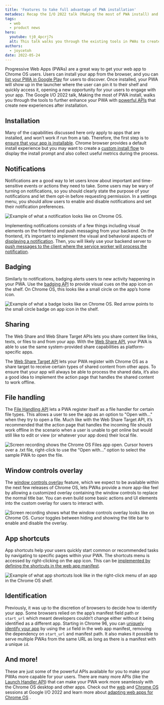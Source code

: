 ```yaml
---
title: 'Features to take full advantage of PWA installation'
metadesc: Recap the I/O 2022 talk (Making the most of PWA install) and highlights the APIs that can create enhanced experiences for your PWA after installation.
tags:
  - web
  - product news
hero:
  youtube: tj0_4pcrj7s
  alt: This talk walks you through the existing tools in PWAs to create enhanced experiences after install.
authors:
  - joycetoh
date: 2022-05-24
---
```


Progressive Web Apps (PWAs) are a great way to get your web app to Chrome OS users. Users can install your app from the browser, and you can [list your PWA in Google Play](/{{locale.code}}/publish/pwa-in-play/) for users to discover. Once installed, your PWA will show up in the launcher where the user can pin it to their shelf and quickly access it, opening a new opportunity for your users to engage with your app. The Google I/O 2022 talk, Making the most of PWA install, walks you through the tools to further enhance your PWA with [powerful APIs](/{{locale.code}}/web/powerful-pwas) that create new experiences after installation.

## Installation

Many of the capabilities discussed here only apply to apps that are installed, and won’t work if run from a tab. Therefore, the first step is to [ensure that your app is installable](https://web.dev/codelab-make-installable). Chrome browser provides a default install experience but you may want to create a [custom install flow](https://web.dev/customize-install/) to display the install prompt and also collect useful metrics during the process.

## Notifications

Notifications are a good way to let users know about important and time-sensitive events or actions they need to take. Some users may be wary of turning on notifications, so you should clearly state the purpose of your notifications and let them opt-in before requesting permission. In a settings menu, you should allow users to enable and disable notifications and set their notification preferences.

![Example of what a notification looks like on Chrome OS.](ix://posts/take-full-advantage-of-pwa-installation/notifications.png)

Implementing notifications consists of a few things including visual elements on the frontend and push messaging from your backend. On the frontend, it’s important to implement the visual and behavioral aspects of [displaying a notification](https://web.dev/push-notifications-display-a-notification/). Then, you will likely use your backend server to [push messages to the client where the service worker will process the notification](https://web.dev/push-notifications-overview/).

## Badging

Similarly to notifications, badging alerts users to new activity happening in your PWA. Use the [badging API](https://web.dev/badging-api) to provide visual cues on the app icon on the shelf. On Chrome OS, this looks like a small circle on the app’s home icon.

![Example of what a badge looks like on Chrome OS. Red arrow points to the small circle badge on app icon in the shelf.](ix://posts/take-full-advantage-of-pwa-installation/badging2.png)

## Sharing

The Web Share and Web Share Target APIs lets you share content like links, texts, or files to and from your app. With the [Web Share API](https://web.dev/web-share/), your PWA is able to use the same system-provided share capabilities as platform-specific apps.

The [Web Share Target API](https://web.dev/web-share-target/) lets your PWA register with Chrome OS as a share target to receive certain types of shared content from other apps. To ensure that your app will always be able to process the shared data, it’s also a good idea to implement the action page that handles the shared content to work offline.

## File handling

The [File Handling API](https://web.dev/file-handling/) lets a PWA register itself as a file handler for certain file types. This allows a user to see the app as an option to "Open with…" when they try to open a file. Much like with the Web Share Target API, it’s recommended that the action page that handles the incoming file should work offline in the scenario when a user is unable to get online but would still like to edit or view (or whatever your app does) their local file.

![Screen recording shows the Chrome OS Files app open. Cursor hovers over a .txt file, right-click to use the “Open with…” option to select the sample PWA to open the file.](ix://posts/take-full-advantage-of-pwa-installation/open_file_handling.gif)

## Window controls overlay

The [window controls overlay](https://web.dev/window-controls-overlay/) feature, which we expect to be available within the next few releases of Chrome OS, lets PWAs provide a more app-like feel by allowing a customized overlay containing the window controls to replace the normal title bar. You can even build some basic actions and UI elements into the custom overlay for users to interact with.

![Screen recording shows what the window controls overlay looks like on Chrome OS. Cursor toggles between hiding and showing the title bar to enable and disable the overlay.](ix://posts/take-full-advantage-of-pwa-installation/wco.gif)

## App shortcuts

App shortcuts help your users quickly start common or recommended tasks by navigating to specific pages within your PWA. The shortcuts menu is accessed by right-clicking on the app icon. This can be [implemented by defining the shortcuts in the web app manifest](https://web.dev/app-shortcuts/).

![Example of what app shortcuts look like in the right-click menu of an app in the Chrome OS shelf.](ix://posts/take-full-advantage-of-pwa-installation/app_shortcuts.png)

## Identification

Previously, it was up to the discretion of browsers to decide how to identify your app. Some browsers relied on the app’s manifest field path or `start_url` which meant developers couldn’t change either without it being identified as a different app. Starting in Chrome 96, you can [uniquely identify your app](https://developer.chrome.com/blog/pwa-manifest-id/) by using the `id` field in the web app manifest, removing the dependency on `start_url` and manifest path. It also makes it possible to serve multiple PWAs from the same URL as long as there is a manifest with a unique `id`.

## And more!

These are just some of the powerful APIs available for you to make your PWAs more capable for your users. There are many more APIs (like the [Launch Handler API](/{{locale.code}}/posts/customize-pwa-window-launch)) that can make your PWA work more seamlessly with the Chrome OS desktop and other apps. Check out the [web](https://io.google/2022/program/?q=1cf58852-f96e-4549-92c4-f02f47b941d7) and [Chrome OS](https://io.google/2022/program/?q=5e8f505e-5ce1-428d-ac5f-f7deafd0dbae) sessions at Google I/O 2022 and learn more about [adapting web apps for Chrome OS](/{{locale.code}}/web) .
